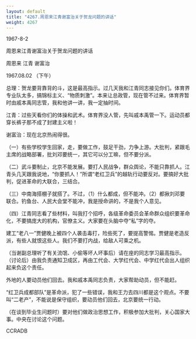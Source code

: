 ```yaml
---
layout: default
title: "4267.周恩来江青谢富治关于贺龙问题的讲话"
weight: 4267
---
```


1967-8-2

周恩来江青谢富治关于贺龙问题的讲话

周恩来 江青 谢富治

1967.08.02 （下午）

总理：贺龙要背靠背的斗，这是最高指示。过几天我和江青同志接见你们。体育界专业队太多，搞锦标主义、“物质刺激”。本来让总政管，现在管不过来。体育界暂时由戚本禹同志管，我和他讲一讲，我一定抽时间。

江青：过些天看你们的体操和武术。体育界没人管，先叫戚本禹管一下。运动员都穿长裤子那不成了封建主义啦！

谢富治：现在北京热闹得很。

（一）有些学校学生回家，走，要做工作，鼓足干劲，力争上游。大批判，紧跟毛主席的战略部署，批刘邓要统一，其它可以分工嘛，但不要分派。

（二）武斗要制止，北京不能发展。要打人民战争，群众舆论，不能只靠抓人。江青头几天跟我说地，“你要抓人！”所谓“老红卫兵”的越轨行动要反对。要搞好大批判，促进革命的大联合，三结合。

（三）中南海搭棚子就搭了。不过，（1）什么都成，但不能冲。（2）都揪刘邓要联合。钓鱼台、人民大会堂不能冲，我是授命讲的，不是我个人意见。

（四）江青同志看了些材料，叫我打个招呼，各级革命委员会革命群众组织要革命化，不要搞庞大的机构，官僚主义。大家要在头脑中夺“私”字的夺。

建工“老八一”贾健晚上被四个人袭击毒打，险些死了，要提高警惕。贾健是老造反派，有些人就恨这些人。我们不要打内战，给敌人可乘之机。

（当谢副总理听了有关流氓、小偷等坏人坏事后）请在座的同志学习最高指示。（讨论后）由我负责通知卫成区，再由工代会、大学红代会、中学红代会出人组织起来负这个责任。

外地的人要动员他们回去。我和戚本禹同志负责，大家帮助动员，但不能赶。

“红卫兵成都部队”是革命派，犯了一些错误，我和王力去四川都是这个观点。不要叫“二老产”，不能说是保守组织，要动员他们回去，北京要统一行动。

（在谈到毕业生问题时）要对他们做政治思想工作，积极参加大批判，关心国家大事。中央在讨论这个问题。

CCRADB

